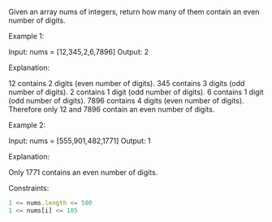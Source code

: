 Given an array nums of integers, return how many of them contain an even number of digits.

 

Example 1:

Input: nums = [12,345,2,6,7896]
Output: 2

Explanation: 

12 contains 2 digits (even number of digits). 
345 contains 3 digits (odd number of digits). 
2 contains 1 digit (odd number of digits). 
6 contains 1 digit (odd number of digits). 
7896 contains 4 digits (even number of digits). 
Therefore only 12 and 7896 contain an even number of digits.


Example 2:

Input: nums = [555,901,482,1771]
Output: 1 

Explanation: 

Only 1771 contains an even number of digits.
 

Constraints:
```js
1 <= nums.length <= 500
1 <= nums[i] <= 105
